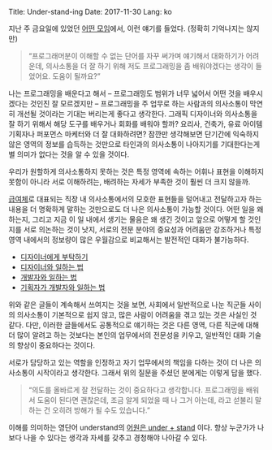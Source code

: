 Title: Under-stand-ing
Date: 2017-11-30
Lang: ko

지난 주 금요일에 있었던 [어떤 모임](https://www.facebook.com/publyteam/posts/2199237843435880)에서, 이런 얘기를 들었다. (정확히 기억나지는 않지만)

> “프로그래머분이 이해할 수 없는 단어를 자꾸 써가며 얘기해서 대화하기가 어려운데, 의사소통을 더 잘 하기 위해 저도 프로그래밍을 좀 배워야겠다는 생각이 들었어요. 도움이 될까요?”

나는 프로그래밍을 배운다고 해서 – 프로그래밍도 범위가 너무 넓어서 어떤 것을 배우시겠다는 것인진 잘 모르겠지만 – 
프로그래밍을 주 업무로 하는 사람과의 의사소통이 막연히 개선될 것이라는 기대는 버리는게 좋다고 생각한다.
그래픽 디자이너와 의사소통을 잘 하기 위해서 해당 도구를 배우거나 회화를 배워야 할까? 요리사, 건축가, 유료 아이템 기획자나 퍼포먼스 마케터와 더 잘 대화하려면?
잠깐만 생각해보면 단기간에 익숙하지 않은 영역의 정보를 습득하는 것만으로 타인과의 의사소통이 나아지기를 기대한다는게 별 의미가 없다는 것을 알 수 있을 것이다.

우리가 원할하게 의사소통하지 못하는 것은 특정 영역에 속하는 어휘나 표현을 이해하지 못함이 아니라
서로 이해하려는, 배려하는 자세가 부족한 것이 훨씬 더 크지 않을까.

[급여체](http://www.hankookilbo.com/v/43512f5229ad43249195a62b3c737aa0)로 대표되는 직장 내 의사소통에서의 모호한 표현들을 덜어내고
전달하고자 하는 내용을 더 명확하게 말하는 것만으로도 더 나은 의사소통이 가능할 것이다.
어떤 일을 왜 하는지, 그리고 지금 이 일 내에서 생기는 물음은 왜 생긴 것이고 앞으로 어떻게 할 것인지를 서로 의논하는 것이 낫지,
서로의 전문 분야의 중요성과 어려움만 강조하거나 특정 영역 내에서의 정보량이 많은 우월감으로 비교해서는 발전적인 대화가 불가능하다.

 - [디자이너에게 부탁하기](https://blog.hongminhee.org/2013/11/12/66778859403/)
 - [디자이너와 일하는 법](https://radiofun.tumblr.com/post/58410010027/)
 - [개발자와 일하는 법](https://radiofun.tumblr.com/post/60279994804/)
 - [기획자가 개발자와 일하는 법](http://minieetea.com/2013/10/archives/537)

위와 같은 글들이 계속해서 쓰여지는 것을 보면, 사회에서 일반적으로 나눈 직군들 사이의 의사소통이 기본적으로 쉽지 않고,
많은 사람이 어려움을 겪고 있는 것은 사실인 것 같다. 다만, 이러한 글들에서도 공통적으로 얘기하는 것은
다른 영역, 다른 직군에 대해 더 많이 알려고 하는 것보다는 본인의 업무에서의 전문성을 키우고, 일반적인 대화 기술의 향상이 중요하다는 것이다.

서로가 담당하고 있는 역할을 인정하고 자기 업무에서의 책임을 다하는 것이 더 나은 의사소통이 시작이라고 생각한다.
그래서 위의 질문을 주셨던 분에게는 이렇게 답을 했다.

> “의도를 올바르게 잘 전달하는 것이 중요하다고 생각합니다. 프로그래밍을 배워서 도움이 된다면 괜찮은데,
> 조금 알게 되었을 때 나 그거 아는데, 라고 섣불리 말하는 건 오히려 방해가 될 수도 있습니다.”

이해를 의미하는 영단어 understand의 [어원은 under + stand](https://www.etymonline.com/word/understand) 이다.
항상 누군가가 나보다 나을 수 있다는 생각과 자세를 갖추고 경청해야 나아갈 수 있다.
